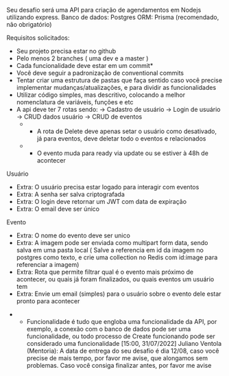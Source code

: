 Seu desafio será uma API para criação de agendamentos em Nodejs utilizando express.
Banco de dados: Postgres
ORM: Prisma (recomendado, não obrigatório)

Requisitos solicitados:
- Seu projeto precisa estar no github
- Pelo menos 2 branches ( uma dev e a master )
- Cada funcionalidade deve estar em um commit*
- Você deve seguir a padronização de conventional commits
- Tentar criar uma estrutura de pastas que faça sentido caso você precise implementar mudanças/atualizações, e para dividir as funcionalidades
- Utilizar código simples, mas descritivo, colocando a melhor nomenclatura de variáveis, funções e etc
- A api deve ter 7 rotas sendo:
 -> Cadastro de usuário
 -> Login de usuário
 -> CRUD dados usuário
 -> CRUD de eventos
   * - A rota de Delete deve apenas setar o usuário como desativado, já para eventos, deve deletar todo o eventos e relacionados
   * -  O evento muda para ready via update ou se estiver à 48h de acontecer

Usuário
- Extra: O usuário precisa estar logado para interagir com eventos
- Extra: A senha ser salva criptografada 
- Extra: O login deve retornar um JWT com data de expiração
- Extra: O email deve ser único

Evento
- Extra: O nome do evento deve ser unico
- Extra: A imagem pode ser enviada como multipart form data, sendo salva em uma pasta local ( Salve a referencia em id da imagem no postgres como texto, e crie uma collection no Redis com id:image para referenciar a imagem)
- Extra: Rota que permite filtrar qual é o evento mais próximo de acontecer, ou quais já foram finalizados, ou quais eventos um usuário tem
- Extra: Envie um email (simples) para o usuário sobre o evento dele estar pronto para acontecer

* - Funcionalidade é tudo que engloba uma funcionalidade da API, por exemplo, a conexão com o banco de dados pode ser uma funcionalidade, ou todo processo de Create funcionando pode ser considerado uma funcionalidade
[15:00, 31/07/2022] Juliano Ventola (Mentoria): A data de entrega do seu desafio é dia 12/08, caso você precise de mais tempo, por favor me avise, que alongamos sem problemas. Caso você consiga finalizar antes, por favor me avise